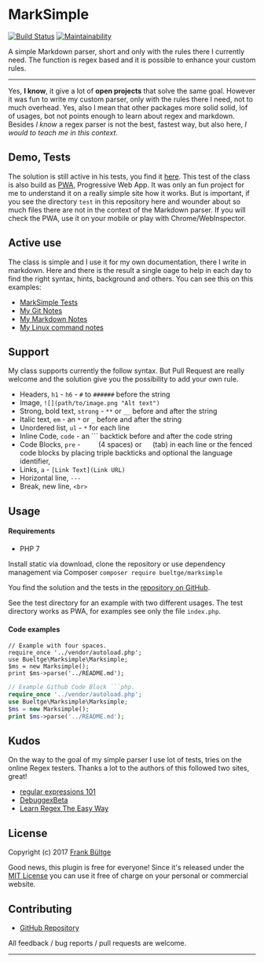 # MarkSimple

[![Build Status](https://travis-ci.org/bueltge/marksimple.svg?branch=master "Build Status")](https://travis-ci.org/bueltge/marksimple)
[![Maintainability](https://api.codeclimate.com/v1/badges/3ce79c7b4118c47951cc/maintainability "Maintainability")](https://codeclimate.com/github/bueltge/marksimple/maintainability)

A simple Markdown parser, short and only with the rules there I currently need. The function is regex based and it is possible to enhance your custom rules.

---

Yes, **I know**, it give a lot of __open projects__ that solve the same goal. However it was fun to write my custom parser, only with the rules there I need, not to much overhead. Yes, also I mean that other packages more solid solid, lof of usages, bot not points enough to learn about regex and markdown. Besides *I know* a regex parser is not the best, fastest way, but also here, _I would to teach me in this context_.

## Demo, Tests
The solution is still active in his tests, you find it [here](https://bueltge.de/MarkSimple/test/). This test of the class is also build as [PWA](https://developers.google.com/web/progressive-web-apps/), Progressive Web App. It was only an fun project for me to understand it on a really simple site how it works. But is important, if you see the directory `test` in this repository here and wounder about so much files there are not in the context of the Markdown parser. If you will check the PWA, use it on your mobile or play with Chrome/WebInspector.

## Active use
The class is simple and I use it for my own documentation, there I write in markdown. Here and there is the result a single oage to help in each day to find the right syntax, hints, background and others. You can see this on this examples:

 * [MarkSimple Tests](https://bueltge.de/MarkSimple/test/)
 * [My Git Notes](https://bueltge.de/git/)
 * [My Markdown Notes](https://bueltge.de/md/)
 * [My Linux command notes](https://bueltge.de/linux/)

## Support
My class supports currently the follow syntax. But Pull Request are really welcome and the solution give you the possibility to add your own rule.

 * Headers, `h1` - `h6` - `#` to `######` before the string
 * Image, `![](path/to/image.png "Alt text")`
 * Strong, bold text, `strong` - `**` or `__` before and after the string
 * Italic text, `em` - an `*` or `_` before and after the string
 * Unordered list, `ul` - `*` for each line
 * Inline Code, `code` - an ``` backtick before and after the code string
 * Code Blocks, `pre` - `    ` (4 spaces) or `	` (tab) in each line or the fenced code blocks by placing triple backticks and optional the language identifier,
 * Links, `a` - `[Link Text](Link URL)`
 * Horizontal line, `---`
 * Break, new line, `<br>`

## Usage
#### Requirements
 * PHP 7

Install static via download, clone the repository or use dependency management via Composer `composer require bueltge/marksimple`

You find the solution and the tests in the [repository on GitHub](https://github.com/bueltge/marksimple).

See the test directory for an example with two different usages. The test directory works as PWA, for examples see only the file `index.php`.

#### Code examples
    // Example with four spaces.
    require_once '../vendor/autoload.php';
    use Bueltge\Marksimple\Marksimple;
    $ms = new Marksimple();
    print $ms->parse('../README.md');

```php
// Example Github Code Block ```php.
require_once '../vendor/autoload.php';
use Bueltge\Marksimple\Marksimple;
$ms = new Marksimple();
print $ms->parse('../README.md');
```

## Kudos
On the way to the goal of my simple parser I use lot of tests, tries on the online Regex testers. Thanks a lot to the authors of this followed two sites, great!

 * [regular expressions 101](https://regex101.com/)
 * [DebuggexBeta](https://www.debuggex.com/)
 * [Learn Regex The Easy Way](https://github.com/zeeshanu/learn-regex)

## License
Copyright (c) 2017 [Frank Bültge](https://bueltge.de)

Good news, this plugin is free for everyone! Since it's released under the [MIT License](https://github.com/inpsyde/marksimple/blob/master/LICENSE) you can use it free of charge on your personal or commercial website.

## Contributing
 * [GitHub Repository](https://github.com/bueltge/marksimple)

All feedback / bug reports / pull requests are welcome.

---
